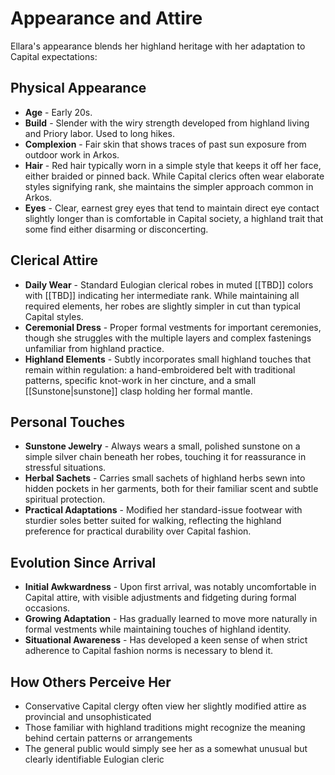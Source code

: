 # Appearance and Attire

Ellara's appearance blends her highland heritage with her adaptation to Capital expectations:

## Physical Appearance

- **Age** - Early 20s.
- **Build** - Slender with the wiry strength developed from highland living and Priory labor. Used to long hikes.
- **Complexion** - Fair skin that shows traces of past sun exposure from outdoor work in Arkos.
- **Hair** - Red hair typically worn in a simple style that keeps it off her face, either braided or pinned back. While Capital clerics often wear elaborate styles signifying rank, she maintains the simpler approach common in Arkos.
- **Eyes** - Clear, earnest grey eyes that tend to maintain direct eye contact slightly longer than is comfortable in Capital society, a highland trait that some find either disarming or disconcerting.

## Clerical Attire

- **Daily Wear** - Standard Eulogian clerical robes in muted [[TBD]] colors with [[TBD]] indicating her intermediate rank. While maintaining all required elements, her robes are slightly simpler in cut than typical Capital styles.  
- **Ceremonial Dress** - Proper formal vestments for important ceremonies, though she struggles with the multiple layers and complex fastenings unfamiliar from highland practice.
- **Highland Elements** - Subtly incorporates small highland touches that remain within regulation: a hand-embroidered belt with traditional patterns, specific knot-work in her cincture, and a small [[Sunstone|sunstone]] clasp holding her formal mantle.

## Personal Touches

- **Sunstone Jewelry** - Always wears a small, polished sunstone on a simple silver chain beneath her robes, touching it for reassurance in stressful situations.
- **Herbal Sachets** - Carries small sachets of highland herbs sewn into hidden pockets in her garments, both for their familiar scent and subtle spiritual protection.
- **Practical Adaptations** - Modified her standard-issue footwear with sturdier soles better suited for walking, reflecting the highland preference for practical durability over Capital fashion.

## Evolution Since Arrival

- **Initial Awkwardness** - Upon first arrival, was notably uncomfortable in Capital attire, with visible adjustments and fidgeting during formal occasions.
- **Growing Adaptation** - Has gradually learned to move more naturally in formal vestments while maintaining touches of highland identity.  
- **Situational Awareness** - Has developed a keen sense of when strict adherence to Capital fashion norms is necessary to blend it.

## How Others Perceive Her

- Conservative Capital clergy often view her slightly modified attire as provincial and unsophisticated
- Those familiar with highland traditions might recognize the meaning behind certain patterns or arrangements
- The general public would simply see her as a somewhat unusual but clearly identifiable Eulogian cleric
